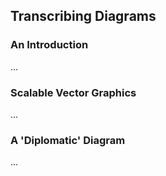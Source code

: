 ## Transcribing Diagrams

### An Introduction

...

### Scalable Vector Graphics

...

### A 'Diplomatic' Diagram

...